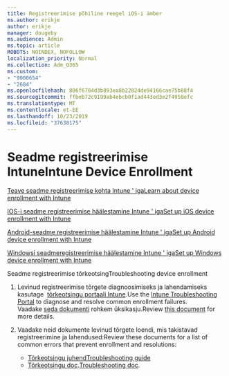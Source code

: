 ```yaml
---
title: Registreerimise põhiline reegel iOS-i ämber
ms.author: erikje
author: erikje
manager: dougeby
ms.audience: Admin
ms.topic: article
ROBOTS: NOINDEX, NOFOLLOW
localization_priority: Normal
ms.collection: Adm_O365
ms.custom:
- "9000654"
- "2684"
ms.openlocfilehash: 806f6704d3b893ea8b22824de94166cae75b88f4
ms.sourcegitcommit: ffbeb72c9199ab4ebcb0f1ad443ed3e2f4950efc
ms.translationtype: MT
ms.contentlocale: et-EE
ms.lasthandoff: 10/23/2019
ms.locfileid: "37638175"
---
```

# <a name="intune-device-enrollment"></a><span data-ttu-id="6f6b9-102">Seadme registreerimise Intune</span><span class="sxs-lookup"><span data-stu-id="6f6b9-102">Intune Device Enrollment</span></span>

[<span data-ttu-id="6f6b9-103">Teave seadme registreerimise kohta Intune ' iga</span><span class="sxs-lookup"><span data-stu-id="6f6b9-103">Learn about device enrollment with Intune</span></span>](https://docs.microsoft.com/intune/enrollment/device-enrollment)

[<span data-ttu-id="6f6b9-104">IOS-i seadme registreerimise häälestamine Intune ' iga</span><span class="sxs-lookup"><span data-stu-id="6f6b9-104">Set up iOS device enrollment with Intune</span></span>](https://docs.microsoft.com/intune/enrollment/ios-enroll)

[<span data-ttu-id="6f6b9-105">Android-seadme registreerimise häälestamine Intune ' iga</span><span class="sxs-lookup"><span data-stu-id="6f6b9-105">Set up Android device enrollment with Intune</span></span>](https://docs.microsoft.com/intune/android-enroll)

[<span data-ttu-id="6f6b9-106">Windowsi seadmeregistreerimise häälestamine Intune ' iga</span><span class="sxs-lookup"><span data-stu-id="6f6b9-106">Set up Windows device enrollment with Intune</span></span>](https://docs.microsoft.com/intune/windows-enroll)

<span data-ttu-id="6f6b9-107">Seadme registreerimise tõrkeotsing</span><span class="sxs-lookup"><span data-stu-id="6f6b9-107">Troubleshooting device enrollment</span></span>

1. <span data-ttu-id="6f6b9-108">Levinud registreerimise tõrgete diagnoosimiseks ja lahendamiseks kasutage  [tõrkeotsingu portaali Intune](https://devicemanagement.microsoft.com/#blade/Microsoft_Intune_DeviceSettings/TroubleshootBlade).</span><span class="sxs-lookup"><span data-stu-id="6f6b9-108">Use the [Intune Troubleshooting Portal](https://devicemanagement.microsoft.com/#blade/Microsoft_Intune_DeviceSettings/TroubleshootBlade) to diagnose and resolve common enrollment failures.</span></span> <span data-ttu-id="6f6b9-109">Vaadake [seda dokumenti](https://docs.microsoft.com/intune/help-desk-operators) rohkem üksikasju.</span><span class="sxs-lookup"><span data-stu-id="6f6b9-109">Review [this document](https://docs.microsoft.com/intune/help-desk-operators) for more details.</span></span>

2. <span data-ttu-id="6f6b9-110">Vaadake neid dokumente levinud tõrgete loendi, mis takistavad registreerimine ja lahendused:</span><span class="sxs-lookup"><span data-stu-id="6f6b9-110">Review these documents for a list of common errors that prevent enrollment and resolutions:</span></span>
    - [<span data-ttu-id="6f6b9-111">Tõrkeotsingu juhend</span><span class="sxs-lookup"><span data-stu-id="6f6b9-111">Troubleshooting guide</span></span>](https://support.microsoft.com/help/4469913/troubleshooting-windows-device-enrollment-problems-in-microsoft-intune)
    - <span data-ttu-id="6f6b9-112">[Tõrkeotsingu doc](https://docs.microsoft.com/intune/troubleshoot-device-enrollment-in-intune).</span><span class="sxs-lookup"><span data-stu-id="6f6b9-112">[Troubleshooting doc](https://docs.microsoft.com/intune/troubleshoot-device-enrollment-in-intune).</span></span>
